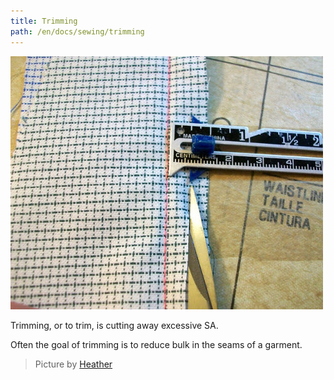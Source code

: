 ```yaml
---
title: Trimming
path: /en/docs/sewing/trimming
---
```

![Seam allowance being trimmed](trimming.jpg)

Trimming, or to trim, is cutting away excessive SA.

Often the goal of trimming is to reduce bulk in the seams of a garment.

> Picture by [Heather](http://www.feathersflights.com/2011/02/trimming-and-grading-seams.html)
